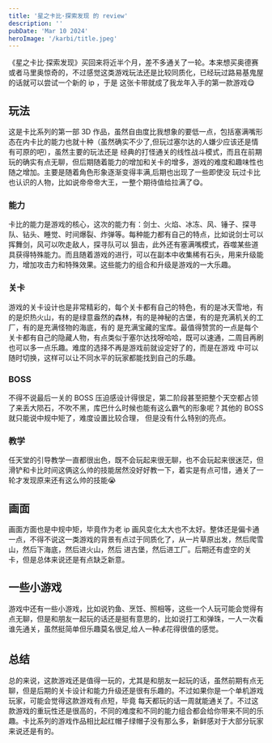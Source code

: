 ```yaml
---
title: '星之卡比·探索发现 的 review'
description: ''
pubDate: 'Mar 10 2024'
heroImage: '/karbi/title.jpeg'
---
```


《星之卡比·探索发现》买回来将近半个月，差不多通关了一轮。本来想买奥德赛或者马里奥惊奇的，不过感觉这类游戏玩法还是比较同质化，已经玩过路易基鬼屋的话就可以尝试一个新的 ip ，于是
这张卡带就成了我龙年入手的第一款游戏😋

## 玩法

这是卡比系列的第一部 3D 作品，虽然自由度比我想象的要低一点，包括塞满嘴形态在内卡比的能力也就十种（虽然确实不少了,但玩过塞尔达的人嫌少应该还是情有可原的吧），虽然主要的玩法还是
经典的打怪通关的线性战斗模式，而且在前期玩的确实有点无聊，但后期随着能力的增加和关卡的增多，游戏的难度和趣味性也随之增加。主要是随着角色形象逐渐变得丰满,后期也出现了一些即使没
玩过卡比也认识的人物，比如说帝帝帝大王，一整个期待值给拉满了😋。

### 能力

卡比的能力是游戏的核心，这次的能力有：剑士、火焰、冰冻、风、锤子、探寻队、钻头、睡觉、时间爆裂、炸弹等。每种能力都有自己的特点，比如说剑士可以挥舞剑，风可以吹走敌人，探寻队可以
狙击，此外还有塞满嘴模式，吞噬某些道具获得特殊能力。而且随着游戏的进行，可以在副本中收集稀有石头，用来升级能力，增加攻击力和特殊效果。这些能力的组合和升级是游戏的一大乐趣。

### 关卡

游戏的关卡设计也是非常精彩的，每个关卡都有自己的特色，有的是冰天雪地，有的是炽热火山，有的是绿意盎然的森林，有的是神秘的古堡，有的是充满机关的工厂，有的是充满怪物的海底，有的
是充满宝藏的宝库。最值得赞赏的一点是每个关卡都有自己的隐藏人物，有点类似于塞尔达找呀哈哈，既可以速通，二周目再刷也可以多一点乐趣。难度的选择不再是游戏前就设定好了的，而是在游戏
中可以随时切换，这样可以让不同水平的玩家都能找到自己的乐趣。

### BOSS

不得不说最后一关的 BOSS 压迫感设计得很足，第二阶段甚至把整个天空都占领了来丢大陨石，不吹不黑，库巴什么时候也能有这么霸气的形象呢？其他的 BOSS 就只能说中规中矩了，难度设置比较合理，
但是没有什么特别的亮点。

### 教学

任天堂的引导教学一直都很出色，既不会玩起来很无聊，也不会玩起来很迷茫，但滑铲和卡比时间这俩这么帅的技能居然没好好教一下，着实是有点可惜，通关了一轮才发现原来还有这么帅的技能😭

## 画面

画面方面也是中规中矩，毕竟作为老 ip 画风变化太大也不太好。整体还是偏卡通一点，不得不说这一类游戏的背景有点过于同质化了，从一片草原出发，然后爬雪山，然后下海底，然后进火山，然后
进古堡，然后进工厂。后期还有虚空的关卡，但是总体来说还是有点缺乏新意。

## 一些小游戏

游戏中还有一些小游戏，比如说钓鱼、烹饪、照相等，这些一个人玩可能会觉得有点无聊，但是和朋友一起玩的话还是挺有意思的，比如说打工和弹珠，一人一次看谁先通关，虽然挺简单但乐趣莫名很足,给人一种💰花得很值的感觉。

## 总结

总的来说，这款游戏还是值得一玩的，尤其是和朋友一起玩的话，虽然前期有点无聊，但是后期的关卡设计和能力升级还是很有乐趣的。不过如果你是一个单机游戏玩家，可能会觉得这款游戏有点短，毕竟
每天都玩的话一周就能通关了。不过这款游戏的重玩性还是很高的，不同的难度和不同的能力组合都会给你带来不同的乐趣。卡比系列的游戏作品相比起红帽子绿帽子没有那么多，新鲜感对于大部分玩家
来说还是有的。
